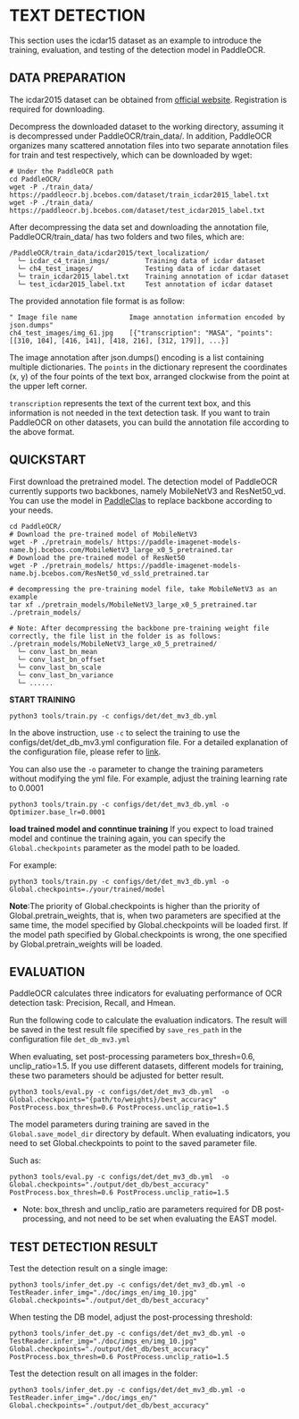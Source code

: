 # TEXT DETECTION

This section uses the icdar15 dataset as an example to introduce the training, evaluation, and testing of the detection model in PaddleOCR.

## DATA PREPARATION
The icdar2015 dataset can be obtained from [official website](https://rrc.cvc.uab.es/?ch=4&com=downloads). Registration is required for downloading.

Decompress the downloaded dataset to the working directory, assuming it is decompressed under PaddleOCR/train_data/. In addition, PaddleOCR organizes many scattered annotation files into two separate annotation files for train and test respectively, which can be downloaded by wget:
```
# Under the PaddleOCR path
cd PaddleOCR/
wget -P ./train_data/  https://paddleocr.bj.bcebos.com/dataset/train_icdar2015_label.txt
wget -P ./train_data/  https://paddleocr.bj.bcebos.com/dataset/test_icdar2015_label.txt
```

After decompressing the data set and downloading the annotation file, PaddleOCR/train_data/ has two folders and two files, which are:
```
/PaddleOCR/train_data/icdar2015/text_localization/
  └─ icdar_c4_train_imgs/         Training data of icdar dataset
  └─ ch4_test_images/             Testing data of icdar dataset
  └─ train_icdar2015_label.txt    Training annotation of icdar dataset
  └─ test_icdar2015_label.txt     Test annotation of icdar dataset
```

The provided annotation file format is as follow:
```
" Image file name             Image annotation information encoded by json.dumps"
ch4_test_images/img_61.jpg    [{"transcription": "MASA", "points": [[310, 104], [416, 141], [418, 216], [312, 179]], ...}]
```
The image annotation after json.dumps() encoding is a list containing multiple dictionaries. The `points` in the dictionary represent the coordinates (x, y) of the four points of the text box, arranged clockwise from the point at the upper left corner.

`transcription` represents the text of the current text box, and this information is not needed in the text detection task.
If you want to train PaddleOCR on other datasets, you can build the annotation file according to the above format.


## QUICKSTART

First download the pretrained model. The detection model of PaddleOCR currently supports two backbones, namely MobileNetV3 and ResNet50_vd. You can use the model in [PaddleClas](https://github.com/PaddlePaddle/PaddleClas/tree/master/ppcls/modeling/architectures) to replace backbone according to your needs.
```
cd PaddleOCR/
# Download the pre-trained model of MobileNetV3
wget -P ./pretrain_models/ https://paddle-imagenet-models-name.bj.bcebos.com/MobileNetV3_large_x0_5_pretrained.tar
# Download the pre-trained model of ResNet50
wget -P ./pretrain_models/ https://paddle-imagenet-models-name.bj.bcebos.com/ResNet50_vd_ssld_pretrained.tar

# decompressing the pre-training model file, take MobileNetV3 as an example
tar xf ./pretrain_models/MobileNetV3_large_x0_5_pretrained.tar ./pretrain_models/

# Note: After decompressing the backbone pre-training weight file correctly, the file list in the folder is as follows:
./pretrain_models/MobileNetV3_large_x0_5_pretrained/
  └─ conv_last_bn_mean
  └─ conv_last_bn_offset
  └─ conv_last_bn_scale
  └─ conv_last_bn_variance
  └─ ......

```

**START TRAINING**
```
python3 tools/train.py -c configs/det/det_mv3_db.yml
```

In the above instruction, use `-c` to select the training to use the configs/det/det_db_mv3.yml configuration file.
For a detailed explanation of the configuration file, please refer to [link](./config_en.md).

You can also use the `-o` parameter to change the training parameters without modifying the yml file. For example, adjust the training learning rate to 0.0001
```
python3 tools/train.py -c configs/det/det_mv3_db.yml -o Optimizer.base_lr=0.0001
```

**load trained model and conntinue training**
If you expect to load trained model and continue the training again, you can specify the `Global.checkpoints` parameter as the model path to be loaded.

For example:
```
python3 tools/train.py -c configs/det/det_mv3_db.yml -o Global.checkpoints=./your/trained/model
```

**Note**:The priority of Global.checkpoints is higher than the priority of Global.pretrain_weights, that is, when two parameters are specified at the same time, the model specified by Global.checkpoints will be loaded first. If the model path specified by Global.checkpoints is wrong, the one specified by Global.pretrain_weights will be loaded.


## EVALUATION

PaddleOCR calculates three indicators for evaluating performance of OCR detection task: Precision, Recall, and Hmean.

Run the following code to calculate the evaluation indicators. The result will be saved in the test result file specified by `save_res_path` in the configuration file `det_db_mv3.yml`

When evaluating, set post-processing parameters box_thresh=0.6, unclip_ratio=1.5. If you use different datasets, different models for training, these two parameters should be adjusted for better result.

```
python3 tools/eval.py -c configs/det/det_mv3_db.yml  -o Global.checkpoints="{path/to/weights}/best_accuracy" PostProcess.box_thresh=0.6 PostProcess.unclip_ratio=1.5
```
The model parameters during training are saved in the `Global.save_model_dir` directory by default. When evaluating indicators, you need to set Global.checkpoints to point to the saved parameter file.

Such as:
```
python3 tools/eval.py -c configs/det/det_mv3_db.yml  -o Global.checkpoints="./output/det_db/best_accuracy" PostProcess.box_thresh=0.6 PostProcess.unclip_ratio=1.5
```

* Note: box_thresh and unclip_ratio are parameters required for DB post-processing, and not need to be set when evaluating the EAST model.

## TEST DETECTION RESULT

Test the detection result on a single image:
```
python3 tools/infer_det.py -c configs/det/det_mv3_db.yml -o TestReader.infer_img="./doc/imgs_en/img_10.jpg" Global.checkpoints="./output/det_db/best_accuracy"
```

When testing the DB model, adjust the post-processing threshold:
```
python3 tools/infer_det.py -c configs/det/det_mv3_db.yml -o TestReader.infer_img="./doc/imgs_en/img_10.jpg" Global.checkpoints="./output/det_db/best_accuracy" PostProcess.box_thresh=0.6 PostProcess.unclip_ratio=1.5
```


Test the detection result on all images in the folder:
```
python3 tools/infer_det.py -c configs/det/det_mv3_db.yml -o TestReader.infer_img="./doc/imgs_en/" Global.checkpoints="./output/det_db/best_accuracy"
```
